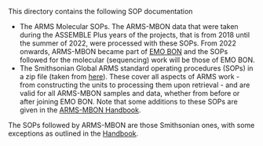 This directory contains the following SOP documentation <br>
- The ARMS Molecular SOPs. The ARMS-MBON data that were taken during the ASSEMBLE Plus years of the projects, that is from 2018 until the summer of 2022, were processed with these SOPs. From 2022 onwards, ARMS-MBON became part of [EMO BON](https://www.embrc.eu/emo-bon) and the SOPs followed for the molecular (sequencing) work will be those of EMO BON. 
- The Smithsonian Global ARMS standard operating procedures (SOPs) in a zip file (taken from [here](https://naturalhistory.si.edu/research/global-arms-program)). These cover all aspects of ARMS work - from constructing the units to processing them upon retrieval - and are valid for all ARMS-MBON samples and data, whether from before or after joining EMO BON. Note that some additions to these SOPs are given in the [ARMS-MBON Handbook](https://github.com/arms-mbon/documentation/tree/main/armsmbon_handbook). 

The SOPs followed by ARMS-MBON are those Smithsonian ones, with some exceptions as outlined in the [Handbook](https://github.com/arms-mbon/documentation/tree/main/armsmbon_handbook). 

